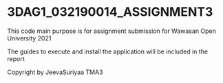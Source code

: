 # 3DAG1_032190014_ASSIGNMENT3

This code main purpose is for assignment submission for Wawasan Open University 2021

The guides to execute and install the application will be included in the report

Copyright by JeevaSuriyaa TMA3 